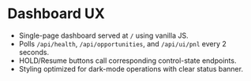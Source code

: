 # Dashboard UX

- Single-page dashboard served at `/` using vanilla JS.
- Polls `/api/health`, `/api/opportunities`, and `/api/ui/pnl` every 2 seconds.
- HOLD/Resume buttons call corresponding control-state endpoints.
- Styling optimized for dark-mode operations with clear status banner.
